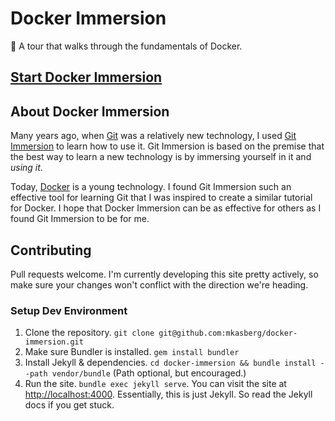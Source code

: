 # Docker Immersion
🐳 A tour that walks through the fundamentals of Docker.

## [Start Docker Immersion](https://mkasberg.github.io/docker-immersion)

## About Docker Immersion

Many years ago, when [Git](https://git-scm.com/) was a relatively new
technology, I used [Git Immersion](http://gitimmersion.com/) to learn how to use
it. Git Immersion is based on the premise that the best way to learn a new
technology is by immersing yourself in it and *using it*.

Today, [Docker](https://www.docker.com/) is a young technology. I found Git
Immersion such an effective tool for learning Git that I was inspired to create
a similar tutorial for Docker. I hope that Docker Immersion can be as effective
for others as I found Git Immersion to be for me.

## Contributing

Pull requests welcome. I'm currently developing this site pretty actively, so
make sure your changes won't conflict with the direction we're heading.

### Setup Dev Environment

 1. Clone the repository.
  `git clone git@github.com:mkasberg/docker-immersion.git`
 2. Make sure Bundler is installed. `gem install bundler`
 3. Install Jekyll & dependencies. `cd docker-immersion && bundle install
  --path vendor/bundle` (Path optional, but encouraged.)
 4. Run the site. `bundle exec jekyll serve`. You can visit the site at
  [http://localhost:4000](http://localhost:4000). Essentially, this is just
  Jekyll. So read the Jekyll docs if you get stuck.

